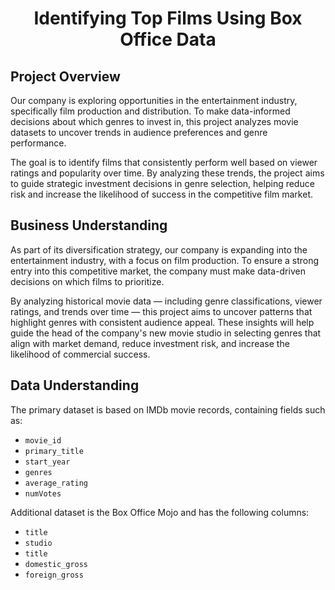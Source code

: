 # <h1 style="text-align: center;">Identifying Top Films Using Box Office Data

## Project Overview
Our company is exploring opportunities in the entertainment industry, specifically film production and distribution. To make data-informed decisions about which genres to invest in, this project analyzes movie datasets to uncover trends in audience preferences and genre performance.

The goal is to identify films that consistently perform well based on viewer ratings and popularity over time. By analyzing these trends, the project aims to guide strategic investment decisions in genre selection, helping reduce risk and increase the likelihood of success in the competitive film market.

## Business Understanding
As part of its diversification strategy, our company is expanding into the entertainment industry, with a focus on film production. To ensure a strong entry into this competitive market, the company must make data-driven decisions on which films to prioritize.

By analyzing historical movie data — including genre classifications, viewer ratings, and trends over time — this project aims to uncover patterns that highlight genres with consistent audience appeal. These insights will help guide the head of the company's new movie studio in selecting genres that align with market demand, reduce investment risk, and increase the likelihood of commercial success.

## Data Understanding
The primary dataset is based on IMDb movie records, containing fields such as:

 - `movie_id`
 - `primary_title`
 - `start_year` 
 - `genres`
 - `average_rating`
 - `numVotes`

Additional dataset is the Box Office Mojo and has the following columns:

 - `title`
 - `studio`
 - `title`
 - `domestic_gross`
 - `foreign_gross`